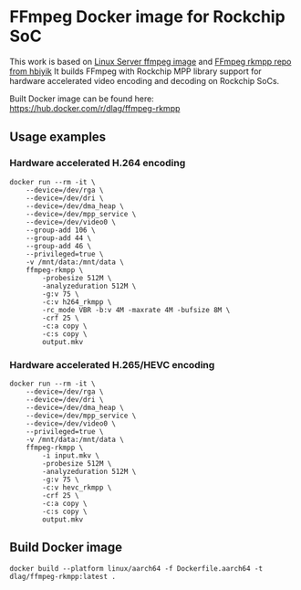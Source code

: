# FFmpeg Docker image for Rockchip SoC

This work is based on [Linux Server ffmpeg image](https://docs.linuxserver.io/images/docker-ffmpeg/) and [FFmpeg rkmpp repo from hbiyik](https://github.com/hbiyik/FFmpeg)
It builds FFmpeg with Rockchip MPP library support for hardware accelerated video encoding and decoding on Rockchip SoCs.

Built Docker image can be found here: https://hub.docker.com/r/dlag/ffmpeg-rkmpp

## Usage examples
### Hardware accelerated H.264 encoding
```
docker run --rm -it \
    --device=/dev/rga \
    --device=/dev/dri \
    --device=/dev/dma_heap \
    --device=/dev/mpp_service \
    --device=/dev/video0 \
    --group-add 106 \
    --group-add 44 \
    --group-add 46 \
    --privileged=true \
    -v /mnt/data:/mnt/data \
    ffmpeg-rkmpp \
        -probesize 512M \
        -analyzeduration 512M \
        -g:v 75 \
        -c:v h264_rkmpp \
        -rc_mode VBR -b:v 4M -maxrate 4M -bufsize 8M \
        -crf 25 \
        -c:a copy \
        -c:s copy \
        output.mkv
```
### Hardware accelerated H.265/HEVC encoding
```
docker run --rm -it \
    --device=/dev/rga \
    --device=/dev/dri \
    --device=/dev/dma_heap \
    --device=/dev/mpp_service \
    --device=/dev/video0 \
    --privileged=true \
    -v /mnt/data:/mnt/data \
    ffmpeg-rkmpp \
        -i input.mkv \
        -probesize 512M \
        -analyzeduration 512M \
        -g:v 75 \
        -c:v hevc_rkmpp \
        -crf 25 \
        -c:a copy \
        -c:s copy \
        output.mkv
```
## Build Docker image
```
docker build --platform linux/aarch64 -f Dockerfile.aarch64 -t dlag/ffmpeg-rkmpp:latest .
```